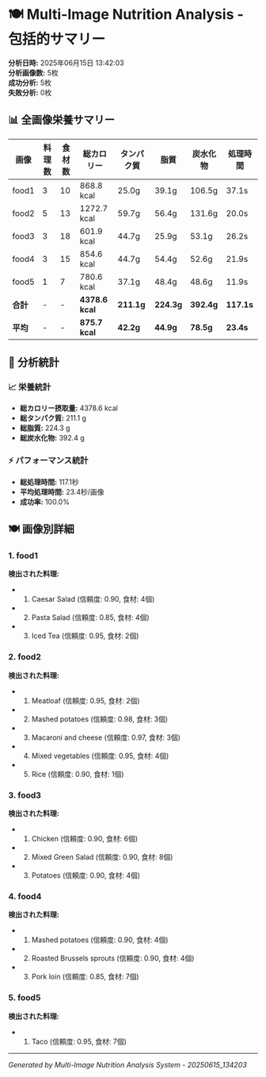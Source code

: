 # 🍽️ Multi-Image Nutrition Analysis - 包括的サマリー

**分析日時:** 2025年06月15日 13:42:03  
**分析画像数:** 5枚  
**成功分析:** 5枚  
**失敗分析:** 0枚  

## 📊 全画像栄養サマリー

| 画像 | 料理数 | 食材数 | 総カロリー | タンパク質 | 脂質 | 炭水化物 | 処理時間 |
|------|--------|--------|------------|------------|------|----------|----------|
| food1 | 3 | 10 | 868.8 kcal | 25.0g | 39.1g | 106.5g | 37.1s |
| food2 | 5 | 13 | 1272.7 kcal | 59.7g | 56.4g | 131.6g | 20.0s |
| food3 | 3 | 18 | 601.9 kcal | 44.7g | 25.9g | 53.1g | 26.2s |
| food4 | 3 | 15 | 854.6 kcal | 44.7g | 54.4g | 52.6g | 21.9s |
| food5 | 1 | 7 | 780.6 kcal | 37.1g | 48.4g | 48.6g | 11.9s |
| **合計** | - | - | **4378.6 kcal** | **211.1g** | **224.3g** | **392.4g** | **117.1s** |
| **平均** | - | - | **875.7 kcal** | **42.2g** | **44.9g** | **78.5g** | **23.4s** |


## 🎯 分析統計

### 📈 栄養統計
- **総カロリー摂取量:** 4378.6 kcal
- **総タンパク質:** 211.1 g
- **総脂質:** 224.3 g
- **総炭水化物:** 392.4 g

### ⚡ パフォーマンス統計
- **総処理時間:** 117.1秒
- **平均処理時間:** 23.4秒/画像
- **成功率:** 100.0%

## 🍽️ 画像別詳細

### 1. food1

**検出された料理:**
- 1. Caesar Salad (信頼度: 0.90, 食材: 4個)
- 2. Pasta Salad (信頼度: 0.85, 食材: 4個)
- 3. Iced Tea (信頼度: 0.95, 食材: 2個)

### 2. food2

**検出された料理:**
- 1. Meatloaf (信頼度: 0.95, 食材: 2個)
- 2. Mashed potatoes (信頼度: 0.98, 食材: 3個)
- 3. Macaroni and cheese (信頼度: 0.97, 食材: 3個)
- 4. Mixed vegetables (信頼度: 0.95, 食材: 4個)
- 5. Rice (信頼度: 0.90, 食材: 1個)

### 3. food3

**検出された料理:**
- 1. Chicken (信頼度: 0.90, 食材: 6個)
- 2. Mixed Green Salad (信頼度: 0.90, 食材: 8個)
- 3. Potatoes (信頼度: 0.90, 食材: 4個)

### 4. food4

**検出された料理:**
- 1. Mashed potatoes (信頼度: 0.90, 食材: 4個)
- 2. Roasted Brussels sprouts (信頼度: 0.90, 食材: 4個)
- 3. Pork loin (信頼度: 0.85, 食材: 7個)

### 5. food5

**検出された料理:**
- 1. Taco (信頼度: 0.95, 食材: 7個)



---
*Generated by Multi-Image Nutrition Analysis System - 20250615_134203*

